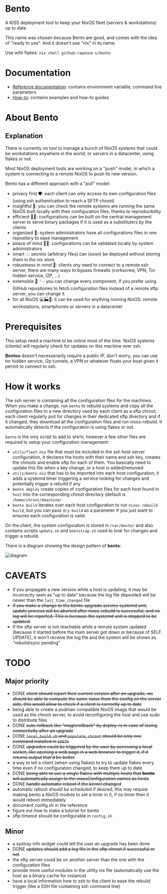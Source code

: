 # Bento

A KISS deployment tool to keep your NixOS fleet (servers & workstations) up to date.

This name was chosen because Bento are good, and comes with the idea of "ready to use".  And it doesn't use "nix" in its name.

Use with flakes: `nix shell github:rapenne-s/bento`

# Documentation

- [Reference documentation](doc/reference.md): contains environment variable, command line parameters
- [How-to](doc/how-to.md): contains examples and how-to guides

# About Bento

## Explanation

There is currently no tool to manage a bunch of NixOS systems that could be workstations anywhere in the world, or servers in a datacenter, using flakes or not.

Most NixOS deployment tools are working on a "push" model, in which a system is connecting to a remote NixOS to push its new version.

Bento has a different approach with a "pull" model:

- privacy first 🛡️: each client can only access its own configuration files (using ssh authentication to reach a SFTP chroot)
- insightful 📒: you can check the remote systems are running the same NixOS built locally with their configuration files, thanks to reproducibility
- efficient 🏂🏾: configurations can be built on the central management server to serve binary packages if it is used as a substituters by the clients
- organized 💼: system administrators have all configurations files in one repository to ease management
- peace of mind 🧘🏿: configurations can be validated locally by system administrators
- smart 💡: secrets (arbitrary files) can (soon) be deployed without storing them in the nix store
- robustness in mind 🦾: clients ony need to connect to a remote ssh server, there are many ways to bypass firewalls (corkscrew, VPN, Tor hidden service, I2P, ...)
- extensible 🧰 🪡: you can change every component, if you prefer using GitHub repositories to fetch configuration files instead of a remote sftp server, you can change it
- for all NixOS 💻🏭📱: it can be used for anything running NixOS: remote workstations, smartphones or servers in a datacenter

# Prerequisites

This setup need a machine to be online most of the time.  NixOS systems (clients) will regularly check for updates on this machine over ssh.

**Bentoo** doesn't necesserarily require a public IP, don't worry, you can use tor hidden service, i2p tunnels, a VPN or whatever floats your boat given it permit to connect to ssh.

# How it works

The ssh server is containing all the configuration files for the machines. When you make a change, run `bento` to rebuild systems and copy all the configuration files to a new directory used by each client as a sftp chroot, each client regularly poll for changes in their dedicated sftp directory and if it changed, they download all the configuration files and run nixos-rebuild. It automatically detects if the configuration is using flakes or not.

`bento` is the only script to add to `$PATH`, however a few other files are required to setup your configuration management:

- `utils/fleet.nix` file that must be included in the ssh host server configuration, it declares the hosts with their name and ssh key, creates the chroots and enable sftp for each of them. You basically need to update this file when a key change, or a host is added/removed
- `utils/bento.nix` that has to be imported into each host configuration, it adds a systemd timer triggering a service looking for changes and potentially trigger a rebuild if any
- `bento deploy` create copies of configuration files for each host found in `host` into the corresponding chroot directory (default is `/home/chroot/$machine/`
- `bento build` iterates over each host configuration to run `nixos-rebuild build`, but you can pass `dry-build` as a parameter if you just want to ensures each configuration is valid.

On the client, the system configuration is stored in `/var/bento/` and also contains scripts `update.sh` and `bootstrap.sh` used to look for changes and trigger a rebuild.

There is a diagram showing the design pattern of **bento**:

![diagram](https://dataswamp.org/~solene/static/nixos-fleet-pattern.png)

# CAVEATS

- if you propagate a new version while a host is updating, it may be incorrectly seen as "up to date" because the log file deposited will be newer than the `last_time_changed` file
- ~~if you make a change to the bento-upgrade.service systemd unit, update process will be aborted after nixos-rebuild is successful, and no log will be reported. This is because the systemd unit is stopped to be updated.~~
- if the sftp server is not reachable while a remote system updated (because it started before the main server got down or because of SELF UPDATE), it won't receive the log file and the system will be shown as "rebuild/sync pending"

# TODO

## Major priority

- DONE ~~client should report their current version after an upgrade, we should be able to compute the same value from the config on the server side, this would allow to check if a client is correctly up to date~~
- being able to create a podman compatible NixOS image that would be used as the chroot server, to avoid reconfiguring the host and use sudo to distribute files
- DONE ~~auto rollback like "magicrollback" by deploy-rs in case of losing connectivity after an upgrade~~
- DONE ~~`local_build.sh` and `populate_chroot` should be only one command installed in `$PATH`~~
- DONE ~~upgrades could be triggered by the user by accessing a local socket, like opening a web page in a web browser to trigger it, if it returns output that'd be better~~
- a way to tell a client (when using flakes) to try to update flakes every time even if no configuration changed, to keep them up to date
- DONE ~~being able to use a single flakes with multiple hosts that **bento** will automatically assign to the nixosConfiguration names as hosts~~
- DONE ~~handle automatic reboot if the kernel changed~~
- automatic reboot should be scheduled if desired, this may require making bento a NixOS module to set a timer in it, if no timer then it would reboot immediately
- document config.sh in the reference
- figure out how to make a tutorial for bento
- sftp timeout should be configurable in `config.sh`

## Minor

- a systray info widget could tell the user an upgrade has been done
- DONE ~~updates should add a log file in the sftp chroot if successful or not~~
- the sftp server could be on another server than the one with the configuration files
- provide more useful modules in the utility nix file (automatically use the host as a binary cache for instance)
- have a local information how to ssh to the client to ease the rebuild trigger (like a SSH file containing ssh command line)
